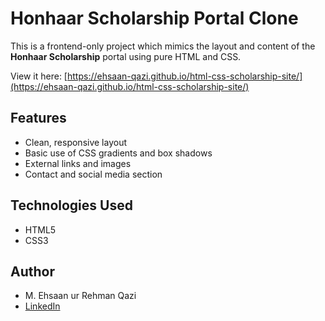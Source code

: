 # Honhaar Scholarship Portal Clone

This is a frontend-only project which mimics the layout and content of the **Honhaar Scholarship** portal using pure HTML and CSS.

View it here: [https://ehsaan-qazi.github.io/html-css-scholarship-site/](https://ehsaan-qazi.github.io/html-css-scholarship-site/)

## Features
- Clean, responsive layout
- Basic use of CSS gradients and box shadows
- External links and images
- Contact and social media section

## Technologies Used
- HTML5
- CSS3

## Author
- M. Ehsaan ur Rehman Qazi
- [LinkedIn](https://www.linkedin.com/in/ehsaanqazi)
